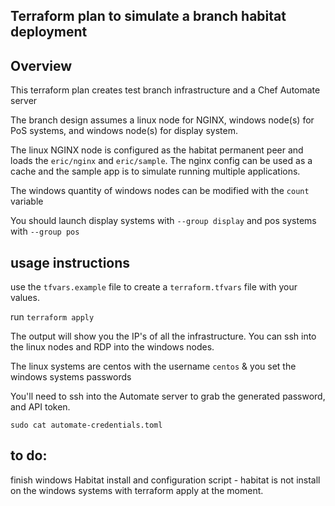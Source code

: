 ## Terraform plan to simulate a branch habitat deployment 

## Overview
This terraform plan creates test branch infrastructure and a Chef Automate server

The branch design assumes a linux node for NGINX, windows node(s) for PoS systems, and windows node(s) for display system. 

The linux NGINX node is configured as the habitat permanent peer and loads the `eric/nginx` and `eric/sample`. The nginx config can be used as a cache and the sample app is to simulate running multiple applications. 

The windows quantity of windows nodes can be modified with the `count` variable

You should launch display systems with `--group display` and pos systems with `--group pos`

## usage instructions 

use the `tfvars.example` file to create a `terraform.tfvars` file with your values. 

run `terraform apply`

The output will show you the IP's of all the infrastructure. You can ssh into the linux nodes and RDP into the windows nodes. 

The linux systems are centos with the username `centos` & you set the windows systems passwords 

You'll need to ssh into the Automate server to grab the generated password, and API token. 

`sudo cat automate-credentials.toml`

## to do:
finish windows Habitat install and configuration script - habitat is not install on the windows systems with terraform apply at the moment. 